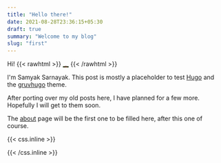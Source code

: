 ```yaml
---
title: "Hello there!"
date: 2021-08-28T23:36:15+05:30
draft: true
summary: "Welcome to my blog"
slug: "first"
---
```


Hi!
{{< rawhtml >}}
<img class="smol-logo" src="/img/logo.png" />
{{< /rawhtml >}}


I'm Samyak Sarnayak. This post is mostly a placeholder to test [Hugo](https://gohugo.io/) and the [gruvhugo](https://gitlab.com/avron/gruvhugo) theme.

After porting over my old posts here, I have planned for a few more. Hopefully I will get to them soon.

The [about](/about) page will be the first one to be filled here, after this one of course.

{{< css.inline >}}
<style>
.smol-logo {
  height: 1em;
  position: relative;
  animation-duration: 1s;
  animation-name: slidedown;
  animation-iteration-count: infinite;
  animation-direction: alternate;
}
p {
  overflow: hidden;
}
@keyframes slidedown {
  from {
    top: 1.5em;
  }

  75% {
    top: 0.3em;
  }

  to {
    top: 0.2em;
  }
}
</style>
{{< /css.inline >}}
